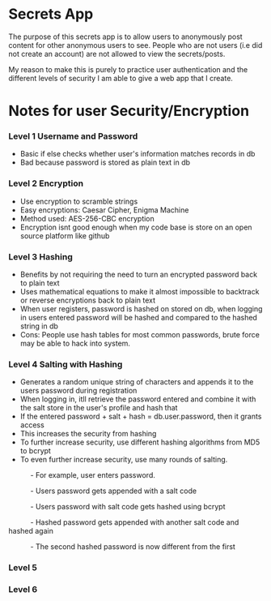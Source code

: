 # Secrets App
The purpose of this secrets app is to allow users to anonymously post content for other anonymous users to see. 
People who are not users (i.e did not create an account) are not allowed to view the secrets/posts.

My reason to make this is purely to practice user authentication and the different levels of security I am able to give a web app that I create.


# Notes for user Security/Encryption
### Level 1 Username and Password
- Basic if else checks whether user's information matches records in db
- Bad because password is stored as plain text in db

### Level 2 Encryption
- Use encryption to scramble strings
- Easy encryptions: Caesar Cipher, Enigma Machine
- Method used: AES-256-CBC encryption
- Encryption isnt good enough when my code base is store on an open source platform like github

### Level 3 Hashing
- Benefits by not requiring the need to turn an encrypted password back to plain text
- Uses mathematical equations to make it almost impossible to backtrack or reverse encryptions back to plain text
- When user registers, password is hashed on stored on db, when logging in users entered password will be hashed and compared to the hashed string in db
- Cons: People use hash tables for most common passwords, brute force may be able to hack into system.

### Level 4 Salting with Hashing
- Generates a random unique string of characters and appends it to the users password during registration
- When logging in, itll retrieve the password entered and combine it with the salt store in the user's profile and hash that
- If the entered password + salt + hash = db.user.password, then it grants access
- This increases the security from hashing 
- To further increase security, use different hashing algorithms from MD5 to bcrypt
- To even further increase security, use many rounds of salting.

&nbsp;&nbsp;&nbsp;&nbsp;&nbsp;&nbsp;&nbsp;&nbsp;&nbsp;&nbsp; - For example, user enters password.

&nbsp;&nbsp;&nbsp;&nbsp;&nbsp;&nbsp;&nbsp;&nbsp;&nbsp;&nbsp; - Users password gets appended with a salt code

&nbsp;&nbsp;&nbsp;&nbsp;&nbsp;&nbsp;&nbsp;&nbsp;&nbsp;&nbsp; - Users password with salt code gets hashed using bcrypt

&nbsp;&nbsp;&nbsp;&nbsp;&nbsp;&nbsp;&nbsp;&nbsp;&nbsp;&nbsp; - Hashed password gets appended with another salt code and hashed again 

&nbsp;&nbsp;&nbsp;&nbsp;&nbsp;&nbsp;&nbsp;&nbsp;&nbsp;&nbsp; - The second hashed password is now different from the first

### Level 5


### Level 6




